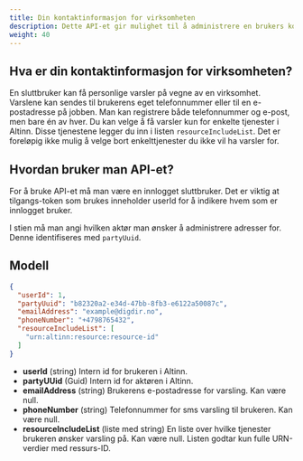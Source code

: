 ```yaml
---
title: Din kontaktinformasjon for virksomheten
description: Dette API-et gir mulighet til å administrere en brukers kontaktinformasjon for en virksomhet
weight: 40
---
```


## Hva er din kontaktinformasjon for virksomheten?
En sluttbruker kan få personlige varsler på vegne av en virksomhet. Varslene kan sendes til brukerens eget telefonnummer eller til en e-postadresse på jobben. Man kan registrere både telefonnummer og e-post, men bare én av hver. 
Du kan velge å få varsler kun for enkelte tjenester i Altinn. Disse tjenestene legger du inn i listen `resourceIncludeList`. Det er foreløpig ikke mulig å velge bort enkelttjenester du ikke vil ha varsler for.

## Hvordan bruker man API-et?
For å bruke API-et må man være en innlogget sluttbruker. Det er viktig at tilgangs-token som brukes inneholder userId for å indikere hvem som er innlogget bruker. 

I stien må man angi hvilken aktør man ønsker å administrere adresser for. Denne identifiseres med `partyUuid`. 

## Modell

```json
{
  "userId": 1,
  "partyUuid": "b82320a2-e34d-47bb-8fb3-e6122a50087c",
  "emailAddress": "example@digdir.no",
  "phoneNumber": "+4798765432",
  "resourceIncludeList": [
    "urn:altinn:resource:resource-id"
  ]
}
```

* **userId** (string) Intern id for brukeren i Altinn.
* **partyUUid** (Guid) Intern id for aktøren i Altinn.
* **emailAddress** (string) Brukerens e-postadresse for varsling. Kan være null. 
* **phoneNumber** (string) Telefonnummer for sms varsling til brukeren. Kan være null. 
* **resourceIncludeList** (liste med string) En liste over hvilke tjenester brukeren ønsker varsling på. Kan være null. Listen godtar kun fulle URN-verdier med ressurs-ID. 
